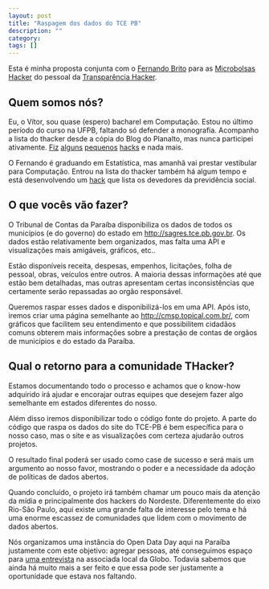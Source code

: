 ```yaml
---
layout: post
title: "Raspagem dos dados do TCE PB"
description: ""
category: 
tags: []
---
```


Esta é minha proposta conjunta com o [Fernando Brito](http://fernandobrito.com/)
para as [Microbolsas Hacker](http://blog.esfera.mobi/microbolsas-hacker-nov11/)
do pessoal da [Transparência Hacker](http://www.thacker.com.br/).

Quem somos nós?
---------------

Eu, o Vítor, sou quase (espero) bacharel em Computação. Estou no último período
do curso na UFPB, faltando só defender a monografia. Acompanho a lista do
thacker desde a cópia do Blog do Planalto, mas nunca participei ativamente.
[Fiz](http://vitorbaptista.com/descobrindo-qual-e-a-operadora-de-um-telefone/)
[alguns](http://vitorbaptista.com/bingo-do-ze-parte-1/)
[pequenos](http://vitorbaptista.com/despesas-da-prefeitura-municipal-de-joao-pessoa-de-2003-ate-2009/)
[hacks](http://vitorbaptista.com/gastos-dos-deputados-paraibanos-com-telefonia-combustiveis-e-lubrificantes/) e nada mais.

O Fernando é graduando em Estatística, mas amanhã vai prestar vestibular para
Computação. Entrou na lista do thacker também há algum tempo e está
desenvolvendo um [hack](https://github.com/thacker/devedores-pgfz) que lista os
devedores da previdência social.

O que vocês vão fazer?
----------------------

O Tribunal de Contas da Paraíba disponibiliza os dados de todos os municípios (e
do governo) do estado em http://sagres.tce.pb.gov.br. Os dados estão
relativamente bem organizados, mas falta uma API e visualizações mais amigáveis,
gráficos, etc..

Estão disponíveis receita, despesas, empenhos, licitações, folha de pessoal,
obras, veículos entre outros. A maioria dessas informações até que estão bem
detalhadas, mas outras apresentam certas inconsistências que certamente serão
repassadas ao orgão responsável.

Queremos raspar esses dados e disponibilizá-los em uma API. Após isto, iremos
criar uma página semelhante ao http://cmsp.topical.com.br/, com gráficos que
facilitem seu entendimento e que possibilitem cidadãos comuns obterem mais
informações sobre a prestação de contas de orgãos de municípios e do estado da
Paraíba.

Qual o retorno para a comunidade THacker?
-----------------------------------------

Estamos documentando todo o processo e achamos que o know-how adquirido irá
ajudar e encorajar outras equipes que desejem fazer algo semelhante em estados
diferentes do nosso.

Além disso iremos disponibilizar todo o código fonte do projeto. A parte do
código que raspa os dados do site do TCE-PB é bem específica para o nosso caso,
mas o site e as visualizações com certeza ajudarão outros projetos.

O resultado final poderá ser usado como case de sucesso e será mais um argumento
ao nosso favor, mostrando o poder e a necessidade da adoção de políticas de
dados abertos.

Quando concluído, o projeto irá também chamar um pouco mais da atenção da mídia
e principalmente dos hackers do Nordeste. Diferentemente do eixo Rio-São Paulo,
aqui existe uma grande falta de interesse pelo tema e há uma enorme escassez de
comunidades que lidem com o movimento de dados abertos.

Nós organizamos uma instância do Open Data Day aqui na Paraíba justamente com
este objetivo: agregar pessoas, até conseguimos espaço para [uma
entrevista](http://vitorbaptista.com/reportagem-sobre-a-maratona-internacional-de-dados-abertos-no-jpb2/)
na associada local da Globo. Todavia sabemos que ainda há muito mais a ser feito
e que essa pode ser justamente a oportunidade que estava nos faltando.
